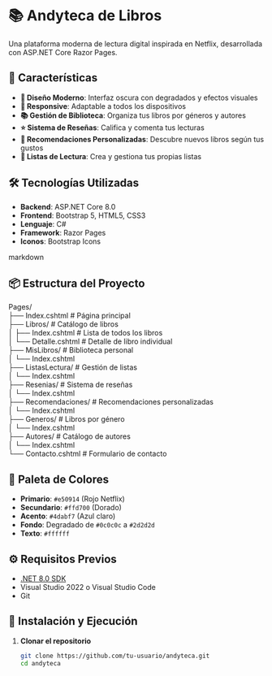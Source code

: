 # 📚 Andyteca de Libros

Una plataforma moderna de lectura digital inspirada en Netflix, desarrollada con ASP.NET Core Razor Pages.

## 🚀 Características

- **🎨 Diseño Moderno**: Interfaz oscura con degradados y efectos visuales
- **📱 Responsive**: Adaptable a todos los dispositivos  
- **📚 Gestión de Biblioteca**: Organiza tus libros por géneros y autores
- **⭐ Sistema de Reseñas**: Califica y comenta tus lecturas
- **🎯 Recomendaciones Personalizadas**: Descubre nuevos libros según tus gustos
- **📖 Listas de Lectura**: Crea y gestiona tus propias listas

## 🛠️ Tecnologías Utilizadas

- **Backend**: ASP.NET Core 8.0
- **Frontend**: Bootstrap 5, HTML5, CSS3
- **Lenguaje**: C#
- **Framework**: Razor Pages
- **Iconos**: Bootstrap Icons

markdown
## 📦 Estructura del Proyecto
Pages/ <br>
├── Index.cshtml # Página principal <br>
├── Libros/ # Catálogo de libros <br>
│ ├── Index.cshtml # Lista de todos los libros <br>
│ └── Detalle.cshtml # Detalle de libro individual <br>
├── MisLibros/ # Biblioteca personal <br>
│ └── Index.cshtml <br>
├── ListasLectura/ # Gestión de listas <br>
│ └── Index.cshtml <br>
├── Resenias/ # Sistema de reseñas <br>
│ └── Index.cshtml <br>
├── Recomendaciones/ # Recomendaciones personalizadas <br>
│ └── Index.cshtml <br>
├── Generos/ # Libros por género <br>
│ └── Index.cshtml <br>
├── Autores/ # Catálogo de autores <br>
│ └── Index.cshtml <br>
└── Contacto.cshtml # Formulario de contacto <br>

## 🎨 Paleta de Colores

- **Primario**: `#e50914` (Rojo Netflix)
- **Secundario**: `#ffd700` (Dorado)
- **Acento**: `#4dabf7` (Azul claro)
- **Fondo**: Degradado de `#0c0c0c` a `#2d2d2d`
- **Texto**: `#ffffff`

## ⚙️ Requisitos Previos

- [.NET 8.0 SDK](https://dotnet.microsoft.com/download/dotnet/8.0)
- Visual Studio 2022 o Visual Studio Code
- Git

## 🚀 Instalación y Ejecución

1. **Clonar el repositorio**
   ```bash
   git clone https://github.com/tu-usuario/andyteca.git
   cd andyteca
